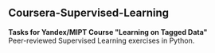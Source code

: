 ## Coursera-Supervised-Learning
**Tasks for Yandex/MIPT Course "Learning on Tagged Data"**  
Peer-reviewed Supervised Learning exercises in Python.
